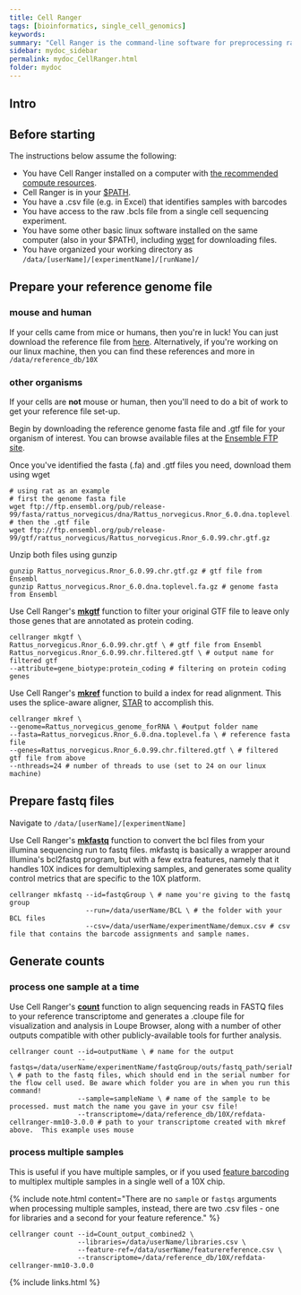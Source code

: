 ```yaml
---
title: Cell Ranger
tags: [bioinformatics, single_cell_genomics]
keywords:
summary: "Cell Ranger is the command-line software for preprocessing raw sequence data from a 10X single cell sequencing experiment.  The output from Cell Ranger os a count matrix where rows are genes and columns are individual cells."
sidebar: mydoc_sidebar
permalink: mydoc_CellRanger.html
folder: mydoc
---
```


## Intro

## Before starting

The instructions below assume the following:

* You have Cell Ranger installed on a computer with [the recommended compute resources](https://support.10xgenomics.com/single-cell-atac/software/overview/system-requirements).
* Cell Ranger is in your [$PATH](https://opensource.com/article/17/6/set-path-linux).
* You have a .csv file (e.g. in Excel) that identifies samples with barcodes
* You have access to the raw .bcls file from a single cell sequencing experiment.
* You have some other basic linux software installed on the same computer (also in your $PATH), including [wget](https://www.gnu.org/software/wget/) for downloading files.
* You have organized your working directory as ```/data/[userName]/[experimentName]/[runName]/```

## Prepare your reference genome file

### mouse and human

If your cells came from mice or humans, then you're in luck!  You can just download the reference file from [here](https://support.10xgenomics.com/single-cell-gene-expression/software/downloads/latest).  Alternatively, if you're working on our linux machine, then you can find these references and more in ```/data/reference_db/10X```

### other organisms

If your cells are **not** mouse or human, then you'll need to do a bit of work to get your reference file set-up.  

Begin by downloading the reference genome fasta file and .gtf file for your organism of interest.  You can browse available files at the [Ensemble FTP site](https://useast.ensembl.org/info/data/ftp/index.html).

Once you've identified the fasta (.fa) and .gtf files you need, download them using wget

```shell
# using rat as an example
# first the genome fasta file
wget ftp://ftp.ensembl.org/pub/release-99/fasta/rattus_norvegicus/dna/Rattus_norvegicus.Rnor_6.0.dna.toplevel.fa.gz
# then the .gtf file
wget ftp://ftp.ensembl.org/pub/release-99/gtf/rattus_norvegicus/Rattus_norvegicus.Rnor_6.0.99.chr.gtf.gz
```

Unzip both files using gunzip

```shell
gunzip Rattus_norvegicus.Rnor_6.0.99.chr.gtf.gz # gtf file from Ensembl
gunzip Rattus_norvegicus.Rnor_6.0.dna.toplevel.fa.gz # genome fasta from Ensembl
```

Use Cell Ranger's **[mkgtf](https://support.10xgenomics.com/single-cell-gene-expression/software/pipelines/latest/advanced/references#mkgtf)** function to filter your original GTF file to leave only those genes that are annotated as protein coding.  

```shell
cellranger mkgtf \
Rattus_norvegicus.Rnor_6.0.99.chr.gtf \ # gtf file from Ensembl
Rattus_norvegicus.Rnor_6.0.99.chr.filtered.gtf \ # output name for filtered gtf
--attribute=gene_biotype:protein_coding # filtering on protein coding genes
```

Use Cell Ranger's **[mkref](https://support.10xgenomics.com/single-cell-gene-expression/software/pipelines/latest/advanced/references#mkref)** function to build a index for read alignment.  This uses the splice-aware aligner, [STAR](https://github.com/alexdobin/STAR) to accomplish this.

```shell
cellranger mkref \
--genome=Rattus_norvegicus_genome_forRNA \ #output folder name
--fasta=Rattus_norvegicus.Rnor_6.0.dna.toplevel.fa \ # reference fasta file 
--genes=Rattus_norvegicus.Rnor_6.0.99.chr.filtered.gtf \ # filtered gtf file from above
--nthreads=24 # number of threads to use (set to 24 on our linux machine)
```

## Prepare fastq files

Navigate to ```/data/[userName]/[experimentName]```

Use Cell Ranger's **[mkfastq](https://support.10xgenomics.com/single-cell-gene-expression/software/pipelines/latest/using/mkfastq)** function to convert the bcl files from your illumina sequencing run to fastq files.  mkfastq is basically a wrapper around Illumina's bcl2fastq program, but with a few extra features, namely that it handles 10X indices for demultiplexing samples, and generates some quality control metrics that are specific to the 10X platform.

```shell
cellranger mkfastq --id=fastqGroup \ # name you're giving to the fastq group
                   --run=/data/userName/BCL \ # the folder with your BCL files
                   --csv=/data/userName/experimentName/demux.csv # csv file that contains the barcode assignments and sample names.
```

## Generate counts

### process one sample at a time

Use Cell Ranger's **[count](https://support.10xgenomics.com/single-cell-gene-expression/software/pipelines/latest/using/tutorial_ct)** function to align sequencing reads in FASTQ files to your reference transcriptome and generates a .cloupe file for visualization and analysis in Loupe Browser, along with a number of other outputs compatible with other publicly-available tools for further analysis.

```shell
cellranger count --id=outputName \ # name for the output
                 --fastqs=/data/userName/experimentName/fastqGroup/outs/fastq_path/serialNumber/ \ # path to the fastq files, which should end in the serial number for the flow cell used. Be aware which folder you are in when you run this command!
                 --sample=sampleName \ # name of the sample to be processed. must match the name you gave in your csv file!
                 --transcriptome=/data/reference_db/10X/refdata-cellranger-mm10-3.0.0 # path to your transcriptome created with mkref above.  This example uses mouse
```

### process multiple samples

This is useful if you have multiple samples, or if you used [feature barcoding](https://support.10xgenomics.com/single-cell-gene-expression/software/pipelines/latest/feature-bc) to multiplex multiple samples in a single well of a 10X chip.

{% include note.html content="There are no ```sample``` or ```fastqs``` arguments when processing multiple samples, instead, there are two .csv files - one for libraries and a second for your feature reference." %}

```shell
cellranger count --id=Count_output_combined2 \
                 --libraries=/data/userName/libraries.csv \
                 --feature-ref=/data/userName/featurereference.csv \
                 --transcriptome=/data/reference_db/10X/refdata-cellranger-mm10-3.0.0
```



{% include links.html %}
